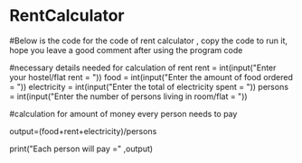 # RentCalculator
#Below is the code for the code of rent calculator , copy the code to run it, hope you leave a good comment after using the program code

#necessary details needed for calculation of rent
rent = int(input("Enter your hostel/flat rent = "))
food = int(input("Enter the amount of food ordered = "))
electricity = int(input("Enter the total of electricity spent = "))
persons = int(input("Enter the number of persons living in room/flat = "))

#calculation for amount of money every person needs to pay

output=(food+rent+electricity)/persons

print("Each person will pay =" ,output)
